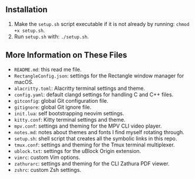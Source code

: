 ## Installation
1. Make the `setup.sh` script executable if it is not already by running:
`chmod +x setup.sh`.
2. Run `setup.sh` with: `./setup.sh`.

## More Information on These Files
- `README.md`: this read me file.
- `RectangleConfig.json`: settings for the Rectangle window manager for macOS.
- `alacritty.toml`: Alacritty terminal settings and theme.
- `config.yaml`: default clangd settings for handling C and C++ files.
- `gitconfig`: global Git configuration file.
- `gitignore`: global Git ignore file.
- `init.lua`: self bootstrapping neovim settings.
- `kitty.conf`: Kitty terminal settings and theme.
- `mpv.conf`: settings and theming for the MPV CLI video player.
- `notes.md`: notes about themes and fonts I find myself rotating through.
- `setup.sh`: shell script that creates all the symbolic links in this repo.
- `tmux.conf`: settings and theming for the Tmux terminal multiplexer.
- `ublock.txt`: settings for the uBlock Origin extension.
- `vimrc`: custom Vim options.
- `zathurarc`: settings and theming for the CLI Zathura PDF viewer.
- `zshrc`: custom Zsh settings.
